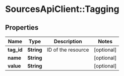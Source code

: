 # SourcesApiClient::Tagging

## Properties
Name | Type | Description | Notes
------------ | ------------- | ------------- | -------------
**tag_id** | **String** | ID of the resource | [optional] 
**name** | **String** |  | [optional] 
**value** | **String** |  | [optional] 


